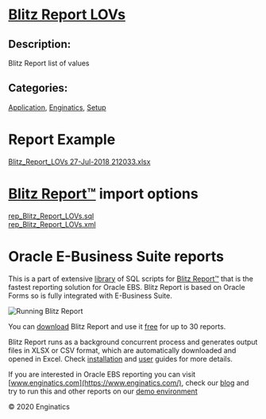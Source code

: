 # [Blitz Report LOVs](https://www.enginatics.com/reports/blitz-report-lovs)
## Description: 
Blitz Report list of values
## Categories: 
[Application](https://www.enginatics.com/library/?pg=1&category[]=Application), [Enginatics](https://www.enginatics.com/library/?pg=1&category[]=Enginatics), [Setup](https://www.enginatics.com/library/?pg=1&category[]=Setup)
# Report Example
[Blitz_Report_LOVs 27-Jul-2018 212033.xlsx](https://www.enginatics.com/example/blitz-report-lovs)
# [Blitz Report™](https://www.enginatics.com/blitz-report) import options
[rep_Blitz_Report_LOVs.sql](https://www.enginatics.com/export/blitz-report-lovs)\
[rep_Blitz_Report_LOVs.xml](https://www.enginatics.com/xml/blitz-report-lovs)
# Oracle E-Business Suite reports

This is a part of extensive [library](https://www.enginatics.com/library/) of SQL scripts for [Blitz Report™](https://www.enginatics.com/blitz-report/) that is the fastest reporting solution for Oracle EBS. Blitz Report is based on Oracle Forms so is fully integrated with E-Business Suite. 

![Running Blitz Report](https://www.enginatics.com/wp-content/uploads/2018/01/Running-blitz-report.png) 

You can [download](https://www.enginatics.com/download/) Blitz Report and use it [free](https://www.enginatics.com/pricing/) for up to 30 reports. 

Blitz Report runs as a background concurrent process and generates output files in XLSX or CSV format, which are automatically downloaded and opened in Excel. Check [installation](https://www.enginatics.com/installation-guide/) and [user](https://www.enginatics.com/user-guide/) guides for more details.

If you are interested in Oracle EBS reporting you can visit [www.enginatics.com](https://www.enginatics.com/), check our [blog](https://www.enginatics.com/blog) and try to run this and other reports on our [demo environment](http://demo.enginatics.com/)

© 2020 Enginatics